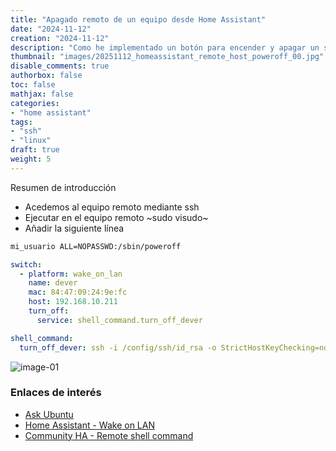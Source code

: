 ```yaml
---
title: "Apagado remoto de un equipo desde Home Assistant"
date: "2024-11-12"
creation: "2024-11-12"
description: "Como he implementado un botón para encender y apagar un servidor remoto desde Home Assistant"
thumbnail: "images/20251112_homeassistant_remote_host_poweroff_00.jpg"
disable_comments: true
authorbox: false
toc: false
mathjax: false
categories:
- "home assistant"
tags:
- "ssh"
- "linux"
draft: true
weight: 5
---
```

Resumen de introducción
<!--more-->

- Acedemos al equipo remoto mediante ssh
- Ejecutar en el equipo remoto ~sudo visudo~
- Añadir la siguiente línea
``` bash
mi_usuario ALL=NOPASSWD:/sbin/poweroff
```

``` yaml
switch:
  - platform: wake_on_lan
    name: dever
    mac: 84:47:09:24:9e:fc
    host: 192.168.10.211
    turn_off:
      service: shell_command.turn_off_dever

shell_command:
  turn_off_dever: ssh -i /config/ssh/id_rsa -o StrictHostKeyChecking=no sherlockes@192.168.10.211 'sudo poweroff'

```

![image-01]

### Enlaces de interés
- [Ask Ubuntu](https://askubuntu.com/questions/191257/how-could-i-shutdown-a-remote-host-in-my-network-thru-ssh-with-a-local-host)
- [Home Assistant - Wake on LAN](https://www.home-assistant.io/integrations/wake_on_lan/)
- [Community HA - Remote shell command](https://community.home-assistant.io/t/running-a-shell-command-from-home-assistant-to-remote-linux-pc/135221/74)

[Enlace]: https://www.link.es

[image-01]: /images/20251112_homeassistant_remote_host_poweroff_01.jpg



